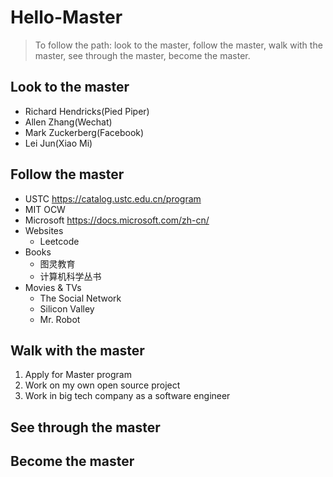 # Hello-Master
> To follow the path: look to the master, follow the master, walk with the master, see through the master, become the master.

## Look to the master
- Richard Hendricks(Pied Piper)
- Allen Zhang(Wechat)
- Mark Zuckerberg(Facebook)
- Lei Jun(Xiao Mi)

## Follow the master
- USTC https://catalog.ustc.edu.cn/program
- MIT OCW
- Microsoft https://docs.microsoft.com/zh-cn/
- Websites
	- Leetcode
- Books
	- 图灵教育
	- 计算机科学丛书
- Movies & TVs
	- The Social Network
	- Silicon Valley
	- Mr. Robot

## Walk with the master
1. Apply for Master program
2. Work on my own open source project
3. Work in big tech company as a software engineer

## See through the master

## Become the master
